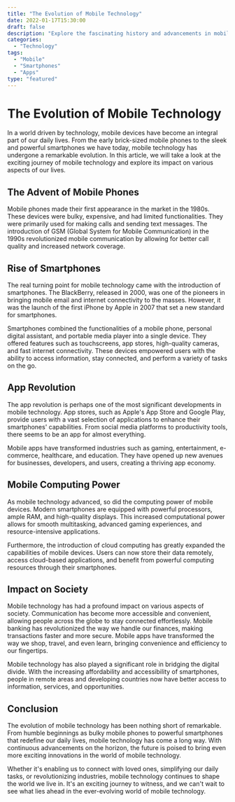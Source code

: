 ```yaml
---
title: "The Evolution of Mobile Technology"
date: 2022-01-17T15:30:00
draft: false
description: "Explore the fascinating history and advancements in mobile technology."
categories:
  - "Technology"
tags:
  - "Mobile"
  - "Smartphones"
  - "Apps"
type: "featured"
---
```


# The Evolution of Mobile Technology

In a world driven by technology, mobile devices have become an integral part of our daily lives. From the early brick-sized mobile phones to the sleek and powerful smartphones we have today, mobile technology has undergone a remarkable evolution. In this article, we will take a look at the exciting journey of mobile technology and explore its impact on various aspects of our lives.

## The Advent of Mobile Phones

Mobile phones made their first appearance in the market in the 1980s. These devices were bulky, expensive, and had limited functionalities. They were primarily used for making calls and sending text messages. The introduction of GSM (Global System for Mobile Communication) in the 1990s revolutionized mobile communication by allowing for better call quality and increased network coverage.

## Rise of Smartphones

The real turning point for mobile technology came with the introduction of smartphones. The BlackBerry, released in 2000, was one of the pioneers in bringing mobile email and internet connectivity to the masses. However, it was the launch of the first iPhone by Apple in 2007 that set a new standard for smartphones.

Smartphones combined the functionalities of a mobile phone, personal digital assistant, and portable media player into a single device. They offered features such as touchscreens, app stores, high-quality cameras, and fast internet connectivity. These devices empowered users with the ability to access information, stay connected, and perform a variety of tasks on the go.

## App Revolution

The app revolution is perhaps one of the most significant developments in mobile technology. App stores, such as Apple's App Store and Google Play, provide users with a vast selection of applications to enhance their smartphones' capabilities. From social media platforms to productivity tools, there seems to be an app for almost everything.

Mobile apps have transformed industries such as gaming, entertainment, e-commerce, healthcare, and education. They have opened up new avenues for businesses, developers, and users, creating a thriving app economy.

## Mobile Computing Power

As mobile technology advanced, so did the computing power of mobile devices. Modern smartphones are equipped with powerful processors, ample RAM, and high-quality displays. This increased computational power allows for smooth multitasking, advanced gaming experiences, and resource-intensive applications.

Furthermore, the introduction of cloud computing has greatly expanded the capabilities of mobile devices. Users can now store their data remotely, access cloud-based applications, and benefit from powerful computing resources through their smartphones.

## Impact on Society

Mobile technology has had a profound impact on various aspects of society. Communication has become more accessible and convenient, allowing people across the globe to stay connected effortlessly. Mobile banking has revolutionized the way we handle our finances, making transactions faster and more secure. Mobile apps have transformed the way we shop, travel, and even learn, bringing convenience and efficiency to our fingertips.

Mobile technology has also played a significant role in bridging the digital divide. With the increasing affordability and accessibility of smartphones, people in remote areas and developing countries now have better access to information, services, and opportunities.

## Conclusion

The evolution of mobile technology has been nothing short of remarkable. From humble beginnings as bulky mobile phones to powerful smartphones that redefine our daily lives, mobile technology has come a long way. With continuous advancements on the horizon, the future is poised to bring even more exciting innovations in the world of mobile technology.

Whether it's enabling us to connect with loved ones, simplifying our daily tasks, or revolutionizing industries, mobile technology continues to shape the world we live in. It's an exciting journey to witness, and we can't wait to see what lies ahead in the ever-evolving world of mobile technology.
